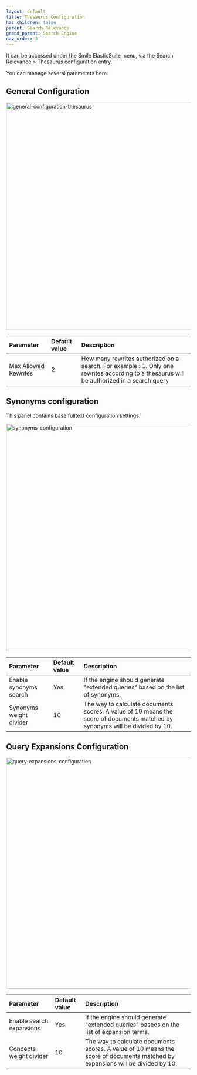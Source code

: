 ```yaml
---
layout: default
title: Thesaurus Configuration
has_children: false
parent: Search Relevance
grand_parent: Search Engine
nav_order: 3
---
```

It can be accessed under the Smile ElasticSuite menu, via the Search Relevance > Thesaurus configuration entry.

You can manage several parameters here.

## General Configuration

<img width="620" alt="general-configuration-thesaurus" src="https://user-images.githubusercontent.com/98949123/152954833-fb7b00b8-9158-438f-9097-9bfed58d6949.PNG">

| Parameter    | Default value | Description |
|:-------------|:------------------|:------|
|Max Allowed Rewrites|2  |How many rewrites authorized on a search. For example : 1. Only one rewrites according to a thesaurus will be authorized in a search query|

## Synonyms configuration

This panel contains base fulltext configuration settings.

<img width="620" alt="synonyms-configuration" src="https://user-images.githubusercontent.com/98949123/152955763-2a64273a-a06c-43c7-87fa-1abf07a2b498.PNG">

| Parameter    | Default value | Description |
|:-------------|:------------------|:------|
|Enable synonyms search|Yes|If the engine should generate "extended queries" based on the list of synonyms.|
|Synonyms weight divider|10|The way to calculate documents scores. A value of 10 means the score of documents matched by synonyms will be divided by 10.|


## Query Expansions Configuration

<img width="630" alt="query-expansions-configuration" src="https://user-images.githubusercontent.com/98949123/152955860-a9bae8bb-97ff-468b-b3cf-c248f5b454af.PNG">

| Parameter    | Default value | Description |
|:-------------|:------------------|:------|
|Enable search expansions|Yes|If the engine should generate "extended queries" baseds on the list of expansion terms.|
|Concepts weight divider|10|The way to calculate documents scores. A value of 10 means the score of documents matched by expansions will be divided by 10.|
